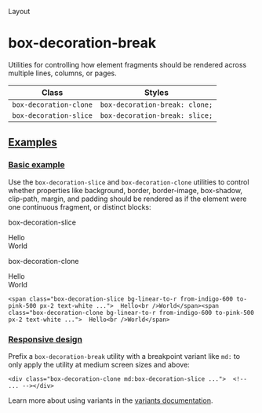 <!--$-->

<!--/$-->

Layout

# box-decoration-break

Utilities for controlling how element fragments should be rendered across multiple lines, columns, or pages.

| Class                  | Styles                         |
| ---------------------- | ------------------------------ |
| `box-decoration-clone` | `box-decoration-break: clone;` |
| `box-decoration-slice` | `box-decoration-break: slice;` |

## [Examples](#examples)

### [Basic example](#basic-example)

Use the `box-decoration-slice` and `box-decoration-clone` utilities to control whether properties like background, border, border-image, box-shadow, clip-path, margin, and padding should be rendered as if the element were one continuous fragment, or distinct blocks:

box-decoration-slice

Hello\
World

box-decoration-clone

Hello\
World

```
<span class="box-decoration-slice bg-linear-to-r from-indigo-600 to-pink-500 px-2 text-white ...">  Hello<br />World</span><span class="box-decoration-clone bg-linear-to-r from-indigo-600 to-pink-500 px-2 text-white ...">  Hello<br />World</span>
```

### [Responsive design](#responsive-design)

Prefix <!-- -->a<!-- --> `box-decoration-break` utility<!-- --> <!-- -->with a breakpoint variant like `md:` to only apply the utility at <!-- -->medium<!-- --> <!-- -->screen sizes and above:

```
<div class="box-decoration-clone md:box-decoration-slice ...">  <!-- ... --></div>
```

Learn more about using variants in the [variants documentation](/docs/hover-focus-and-other-states).

<!--$-->

<!--/$-->
